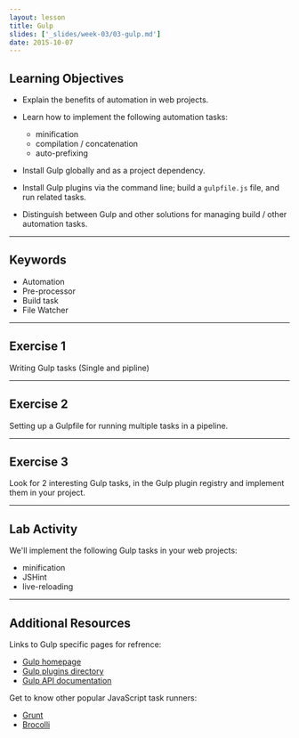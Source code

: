 ```yaml
---
layout: lesson
title: Gulp
slides: ['_slides/week-03/03-gulp.md']
date: 2015-10-07
---
```


## Learning Objectives

- Explain the benefits of automation in web projects.
- Learn how to implement the following automation tasks:
	- minification
	- compilation / concatenation
	- auto-prefixing

- Install Gulp globally and as a project dependency.
- Install Gulp plugins via the command line; build a `gulpfile.js` file, and run related tasks.
- Distinguish between Gulp and other solutions for managing build / other automation tasks.

---

## Keywords

- Automation
- Pre-processor
- Build task
- File Watcher

---

## Exercise 1

Writing Gulp tasks (Single and pipline)

---

## Exercise 2

Setting up a Gulpfile for running multiple tasks in a pipeline.

---

## Exercise 3

Look for 2 interesting Gulp tasks, in the Gulp plugin registry and implement them in your project.

---

## Lab Activity

We'll implement the following Gulp tasks in your web projects:

- minification
- JSHint
- live-reloading

---

## Additional Resources

Links to Gulp specific pages for refrence:

- [Gulp homepage](http://gulpjs.com/)
- [Gulp plugins directory](http://gulpjs.com/plugins/)
- [Gulp API documentation](https://github.com/gulpjs/gulp/blob/master/docs/API.md)

Get to know other popular JavaScript task runners:

- [Grunt](http://gruntjs.com/)
- [Brocolli](http://broccolijs.com/)
